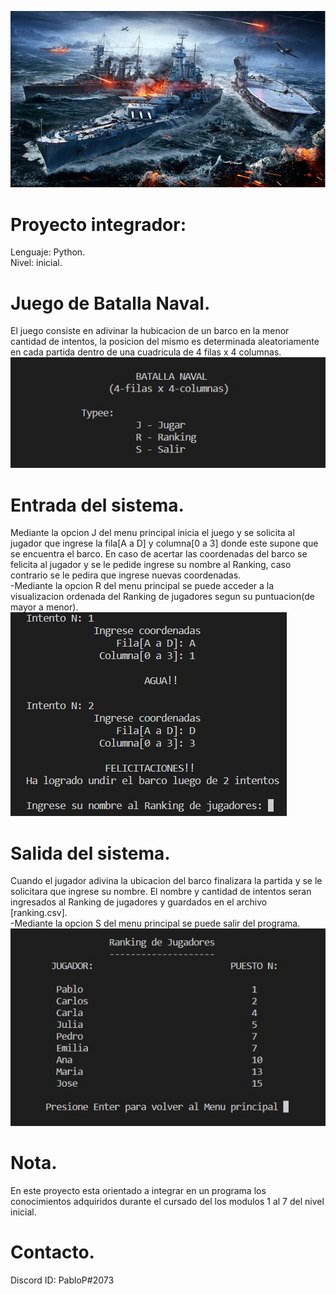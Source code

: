 ![Juego banner](/batalla_naval.jpg)

# Proyecto integrador:
Lenguaje: Python.\
Nivel: inicial.

# Juego de Batalla Naval.
El juego consiste en adivinar la hubicacion de un barco en la menor cantidad de intentos, la posicion del mismo es determinada aleatoriamente en cada partida
 dentro de una cuadricula de 4 filas x 4 columnas.
![Juego banner](/menu.jpg)

# Entrada del sistema.
Mediante la opcion J del menu principal inicia el juego y se solicita al jugador que ingrese la fila[A a D] y columna[0 a 3] donde este supone que se encuentra el barco. En caso de acertar las coordenadas del barco se felicita al jugador y se le pedide ingrese su nombre al Ranking, caso contrario se le pedira que ingrese nuevas coordenadas.\
-Mediante la opcion R del menu principal se puede acceder a la visualizacion ordenada del Ranking de jugadores segun su puntuacion(de mayor a menor).
![Juego banner](/juego.jpg)

# Salida del sistema.
Cuando el jugador adivina la ubicacion del barco finalizara la partida y se le solicitara que ingrese su nombre.
El nombre y cantidad de intentos seran ingresados al Ranking de jugadores y guardados en el archivo [ranking.csv].\
-Mediante la opcion S del menu principal se puede salir del programa.
![Juego banner](/ranking.jpg)

# Nota.
En este proyecto esta orientado a integrar en un programa los conocimientos adquiridos durante el cursado del los modulos 1 al 7 del nivel inicial.

# Contacto.
Discord ID: PabloP#2073
